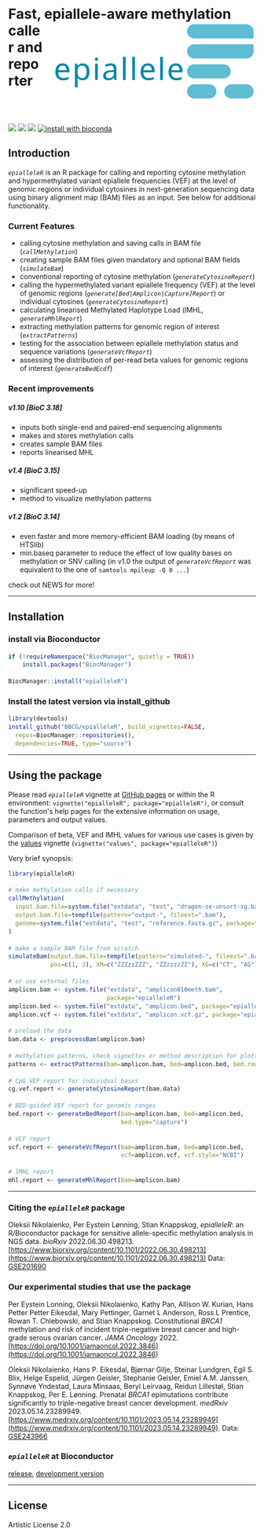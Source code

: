 <h1><p style="display:inline-block; width:100%">
Fast, epiallele-aware methylation <img style="float: right;" src="vignettes/epialleleR_logo.svg"> <br> caller and reporter
</p></h1>

[![](https://github.com/BBCG/epialleleR/workflows/R-CMD-check-bioc/badge.svg)](https://github.com/BBCG/epialleleR/actions)
[![](https://codecov.io/gh/BBCG/epialleleR/branch/devel/graph/badge.svg)](https://codecov.io/gh/BBCG/epialleleR)
[![](https://bioconductor.org/shields/years-in-bioc/epialleleR.svg)](https://bioconductor.org/packages/release/bioc/html/epialleleR.html)
[![install with bioconda](https://img.shields.io/badge/install%20with-bioconda-brightgreen.svg?style=flat)](http://bioconda.github.io/recipes/bioconductor-epialleler/README.html)

## Introduction

*`epialleleR`* is an R package for calling and reporting cytosine methylation
and hypermethylated variant epiallele frequencies (VEF) at the level of
genomic regions or individual cytosines
in next-generation sequencing data using binary alignment map (BAM) files as
an input. See below for additional functionality.

### Current Features

 * calling cytosine methylation and saving calls in BAM file
 (*`callMethylation`*)
 * creating sample BAM files given mandatory and optional BAM fields
 (*`simulateBam`*)
 * conventional reporting of cytosine methylation (*`generateCytosineReport`*)
 * calling the hypermethylated variant epiallele frequency (VEF) at the
 level of genomic regions (*`generate[Bed|Amplicon|Capture]Report`*) or
 individual cytosines (*`generateCytosineReport`*)
 * calculating linearised Methylated Haplotype Load (lMHL, 
 *`generateMhlReport`*)
 * extracting methylation patterns for genomic region of interest
 (*`extractPatterns`*)
* testing for the association between epiallele methylation
 status and sequence variations (*`generateVcfReport`*)
* assessing the distribution of per-read beta values for genomic regions of
 interest (*`generateBedEcdf`*)
 
### Recent improvements

##### v1.10 [BioC 3.18]

 * inputs both single-end and paired-end sequencing alignments
 * makes and stores methylation calls
 * creates sample BAM files
 * reports linearised MHL

##### v1.4 [BioC 3.15]

 * significant speed-up
 * method to visualize methylation patterns

##### v1.2 [BioC 3.14]

 * even faster and more memory-efficient BAM loading (by means of HTSlib)
 * min.baseq parameter to reduce the effect of low quality bases on 
 methylation or SNV calling (in v1.0 the output of *`generateVcfReport`* was
 equivalent to the one of `samtools mpileup -Q 0 ...`)

check out NEWS for more!
 
-------

## Installation

### install via Bioconductor
```r
if (!requireNamespace("BiocManager", quietly = TRUE))
    install.packages("BiocManager")

BiocManager::install("epialleleR")
```

### Install the latest version via install_github
```r
library(devtools)
install_github("BBCG/epialleleR", build_vignettes=FALSE,
  repos=BiocManager::repositories(),
  dependencies=TRUE, type="source")
```

-------

## Using the package

Please read *`epialleleR`* vignette
at [GitHub pages](https://bbcg.github.io/epialleleR/articles/epialleleR.html)
or within the R environment: `vignette("epialleleR", package="epialleleR")`, or
consult the function's help pages for the extensive information on usage,
parameters and output values.

Comparison of beta, VEF and lMHL values for various use cases is given by the
[values](https://bbcg.github.io/epialleleR/articles/values.html)
vignette (`vignette("values", package="epialleleR")`)

Very brief synopsis:

```r
library(epialleleR)

# make methylation calls if necessary
callMethylation(
  input.bam.file=system.file("extdata", "test", "dragen-se-unsort-xg.bam", package="epialleleR"),
  output.bam.file=tempfile(pattern="output-", fileext=".bam"),
  genome=system.file("extdata", "test", "reference.fasta.gz", package="epialleleR")
)

# make a sample BAM file from scratch
simulateBam(output.bam.file=tempfile(pattern="simulated-", fileext=".bam"),
            pos=c(1, 2), XM=c("ZZZzzZZZ", "ZZzzzzZZ"), XG=c("CT", "AG"))

# or use external files
amplicon.bam <- system.file("extdata", "amplicon010meth.bam",
                            package="epialleleR")
amplicon.bed <- system.file("extdata", "amplicon.bed", package="epialleleR")
amplicon.vcf <- system.file("extdata", "amplicon.vcf.gz", package="epialleleR")

# preload the data
bam.data <- preprocessBam(amplicon.bam)

# methylation patterns, check vignettes or method description for plotting them
patterns <- extractPatterns(bam=amplicon.bam, bed=amplicon.bed, bed.row=3)

# CpG VEF report for individual bases
cg.vef.report <- generateCytosineReport(bam.data)

# BED-guided VEF report for genomic ranges
bed.report <- generateBedReport(bam=amplicon.bam, bed=amplicon.bed,
                                bed.type="capture")

# VCF report
vcf.report <- generateVcfReport(bam=amplicon.bam, bed=amplicon.bed,
                                vcf=amplicon.vcf, vcf.style="NCBI")

# lMHL report
mhl.report <- generateMhlReport(bam=amplicon.bam)
```

-------

### Citing the *`epialleleR`* package
Oleksii Nikolaienko, Per Eystein Lønning, Stian Knappskog, *epialleleR*: an R/Bioconductor package for sensitive allele-specific methylation analysis in NGS data. *bioRxiv* 2022.06.30.498213. [https://www.biorxiv.org/content/10.1101/2022.06.30.498213](https://www.biorxiv.org/content/10.1101/2022.06.30.498213)
Data: [GSE201690](https://www.ncbi.nlm.nih.gov/geo/query/acc.cgi?acc=GSE201690)

### Our experimental studies that use the package
Per Eystein Lonning, Oleksii Nikolaienko, Kathy Pan, Allison W. Kurian, Hans Petter Petter Eikesdal, Mary Pettinger, Garnet L Anderson, Ross L Prentice, Rowan T. Chlebowski, and Stian Knappskog. Constitutional *BRCA1* methylation and risk of incident triple-negative breast cancer and high-grade serous ovarian cancer. *JAMA Oncology* 2022. [https://doi.org/10.1001/jamaoncol.2022.3846](https://doi.org/10.1001/jamaoncol.2022.3846)

Oleksii Nikolaienko, Hans P. Eikesdal, Bjørnar Gilje, Steinar Lundgren, Egil S. Blix, Helge Espelid, Jürgen Geisler, Stephanie Geisler, Emiel A.M. Janssen, Synnøve Yndestad, Laura Minsaas, Beryl Leirvaag, Reidun Lillestøl, Stian Knappskog, Per E. Lønning. Prenatal *BRCA1* epimutations contribute significantly to triple-negative breast cancer development. *medRxiv* 2023.05.14.23289949. [https://www.medrxiv.org/content/10.1101/2023.05.14.23289949](https://www.medrxiv.org/content/10.1101/2023.05.14.23289949).
Data: [GSE243966](https://www.ncbi.nlm.nih.gov/geo/query/acc.cgi?acc=GSE243966)

### *`epialleleR`* at Bioconductor
[release](https://bioconductor.org/packages/release/bioc/html/epialleleR.html), 
[development version](https://bioconductor.org/packages/devel/bioc/html/epialleleR.html)

-------

License
---------
Artistic License 2.0

